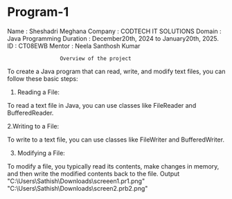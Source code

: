 # Program-1
   Name     : Sheshadri Meghana
   Company  :  CODTECH IT SOLUTIONS
  Domain   :   Java Programming
   Duration :  December20th, 2024 to January20th, 2025.
    ID       : CT08EWB
  Mentor   :  Neela Santhosh Kumar

                     Overview of the project
 To create a Java program that can read, write, and modify text files, you can follow these basic steps:
 
1. Reading a File:

To read a text file in Java, you can use classes like FileReader and BufferedReader.

 2.Writing to a File:
 
To write to a text file, you can use classes like FileWriter and BufferedWriter.

3. Modifying a File:
 
To modify a file, you typically read its contents, make changes in memory, and then write the modified contents back to the file.
    Output
    "C:\Users\Sathish\Downloads\screeen1.pr1.png"
    "C:\Users\Sathish\Downloads\screen2.prb2.png"
